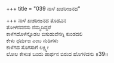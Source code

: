 +++
title = "039 ನಾಳೆ ಖಚರೀಜನದ"

+++
ನಾಳೆ ಖಚರೀಜನದ ತೊಡವಿನ  
ತೋಳನವನಸು ನೆಮ್ಮದಿದ್ದರೆ  
ಕಾಳೆಗದೊಳೆನ್ನೊಡಲ ಬಿಸುಡುವೆನಗ್ನಿ ಕುಂಡದಲಿ  
ಕೇಳು ಧರ್ಮಜ ಎಂಬ ನುಡಿಗಳು  
ಕಾಳೆಗದ ಸೊಗಸಾಗೆ ಲಕ್ಷ್ಮೀ  
ಲೋಲ ಕೇಳುತ ಬಂದು ಪಾರ್ಥನ ಬಿರುದ ಹೊಗಳಿದನು    ॥39॥